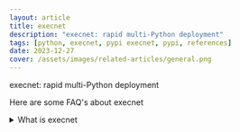 ```yaml
---
layout: article
title: execnet
description: "execnet: rapid multi-Python deployment"
tags: [python, execnet, pypi execnet, pypi, references]
date: 2023-12-27
cover: /assets/images/related-articles/general.png
---
```


execnet: rapid multi-Python deployment

Here are some FAQ's about execnet
<details>
<summary>What is execnet</summary>
execnet: rapid multi-Python deployment
</details>
